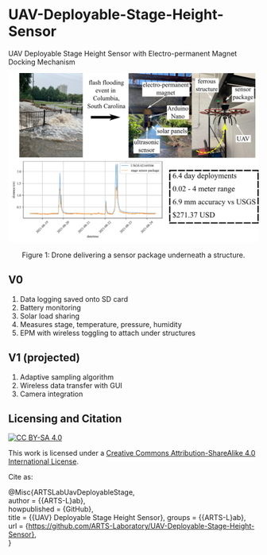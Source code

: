 # UAV-Deployable-Stage-Height-Sensor
UAV Deployable Stage Height Sensor with Electro-permanent Magnet Docking Mechanism

<p align="center">
<img src="media/graphical_abstract.png" alt="drawing" width="600"/>
</p>
<p align="center">
Figure 1: Drone delivering a sensor package underneath a structure.
</p>

## V0
1. Data logging saved onto SD card
2. Battery monitoring
3. Solar load sharing
4. Measures stage, temperature, pressure, humidity
5. EPM with wireless toggling to attach under structures

## V1 (projected)
1. Adaptive sampling algorithm
2. Wireless data transfer with GUI
3. Camera integration


## Licensing and Citation

[![CC BY-SA 4.0][cc-by-sa-shield]][cc-by-sa]

This work is licensed under a
[Creative Commons Attribution-ShareAlike 4.0 International License][cc-by-sa].

[cc-by-sa]: http://creativecommons.org/licenses/by-sa/4.0/
[cc-by-sa-image]: https://licensebuttons.net/l/by-sa/4.0/88x31.png
[cc-by-sa-shield]: https://img.shields.io/badge/License-CC%20BY--SA%204.0-lightgrey.svg


Cite as:

@Misc{ARTSLabUavDeployableStage,     
  author = {{ARTS-L}ab},  
  howpublished = {GitHub},  
  title  = {{UAV} Deployable Stage Height Sensor}, 
  groups = {{ARTS-L}ab},    
  url    = {https://github.com/ARTS-Laboratory/UAV-Deployable-Stage-Height-Sensor},   
}
